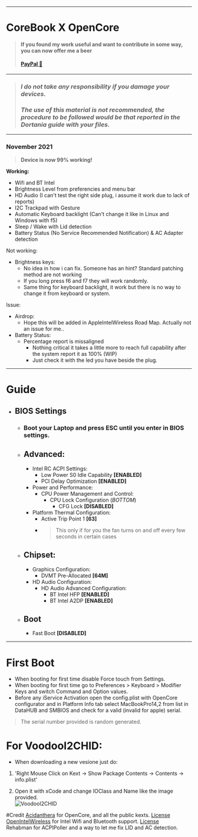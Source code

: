 
___________________________________________________________________________________

# CoreBook  X   OpenCore

> #### If you found my work useful and want to contribute in some way, you can now offer me a beer
> #### [PayPal 🍻](https://www.paypal.com/paypalme/boldiniroberto) 

___________________________________________________________________________________

> ### ***I do not take any responsibility if you damage your devices.***
> ### ***The use of this material is not recommended, the procedure to be followed would be that reported in the Dortania guide with your files.***

___________________________________________________________________________________

### November 2021
> **Device is now 99% working!**

**Working:**
- Wifi and BT Intel
- Brightness Level from preferencies and menu bar
- HD Audio (I can't test the right side plug, i assume it work due to lack of reports)
- I2C Trackpad with Gesture
- Automatic Keyboard backlight (Can't change it like in Linux and Windows with f5)
- Sleep / Wake with Lid detection
- Battery Status (No Service Recommended Notification) & AC Adapter detection

Not working:
- Brightness keys: 
  - No idea in how i can fix. Someone has an hint? Standard patching method are not working
  - If you long press f6 and f7 they will work randomly.
  - Same thing for keyboard backlight, it work but there is no way to change it from keyboard or system.

Issue:
- Airdrop: 
  - Hope this will be added in AppleIntelWireless Road Map.   Actually not an issue for me..
- Battery Status:
  - Percentage report is missaligned
    - Nothing critical it takes a little more to reach full capability after the system report it as 100% (WIP)
    - Just check it with the led you have beside the plug.

___________________________________________________________________________________

# Guide

- ## BIOS Settings
  - ### Boot your Laptop and press ESC until you enter in BIOS settings.
  - ## Advanced:
    - Intel RC ACPI Settings:
      - Low Power S0 Idle Capability  **[ENABLED]**
      - PCI Delay Optimization        **[ENABLED]**
    - Power and Performance:
      - CPU Power Management and Control:
        - CPU Lock Configuration (_BOTTOM_)
          - CFG Lock **[DISABLED]**
    - Platform Thermal Configuration:
      - Active Trip Point 1           **[63]** 
      - > This only if for you the fan turns on and off every few seconds in certain cases
  - ## Chipset:
    - Graphics Configuration:
      - DVMT Pre-Allocated            **[64M]**
    - HD Audio Configuration:
      - HD Audio Advanced Configuration:
        - BT Intel HFP                **[ENABLED]**
        - BT Intel A2DP               **[ENABLED]**
  - ## Boot
      - Fast Boot                       **[DISABLED]**
___________________________________________________________________________________

# First Boot

- When booting for first time disable Force touch from Settings.<br/>
- When booting for first time go to Preferences > Keyboard > Modifier Keys and switch Command and Option values.<br/>
- Before any iService Activation open the config.plist with OpenCore configurator and in Platform Info tab select MacBookPro14,2 from list in DataHUB and SMBIOS and check for a valid (invalid for apple) serial.<br/>

> The serial number provided is random generated.



# For VoodooI2CHID:
- When downloading a new vesione just do: <br/>
1. 'Right Mouse Click on Kext -> Show Package Contents -> Contents -> info.plist'

2. Open it with xCode and change IOClass and Name like the image provided.<br/>
![VoodooI2CHID](https://user-images.githubusercontent.com/51327886/114537073-0f20ef00-9c52-11eb-9644-af826e872b7e.png)

#Credit
[Acidanthera](https://github.com/acidanthera) for OpenCore, and all the public kexts. [License](https://github.com/acidanthera/OpenCorePkg/blob/master/LICENSE.txt) <br/>
[OpenIntelWireless](https://github.com/OpenIntelWireless) for Intel Wifi and Bluetooth support. [License](https://github.com/OpenIntelWireless/itlwm/blob/master/LICENSE)<br/>
Rehabman for ACPIPoller and a way to let me fix LID and AC detection.<br/>

